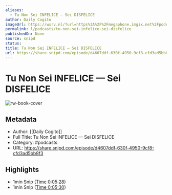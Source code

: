 ```yaml
---
aliases:
  - Tu Non Sei INFELICE — Sei DISFELICE
author: Daily Cogito
imageUrl: https://wsrv.nl/?url=https%3A%2F%2Fmegaphone.imgix.net%2Fpodcasts%2F177bc612-1af5-11ec-bff3-6bcded6ec32e%2Fimage%2FDAILY_COGITO_NEW_VOIS_01.jpg%3Fixlib%3Drails-4.3.1%26max-w%3D3000%26max-h%3D3000%26fit%3Dcrop%26auto%3Dformat%2Ccompress&w=100&h=100
permalink: l/podcasts/tu-non-sei-infelice-sei-disfelice
publishedOn: None
source: snipd
status: 
title: Tu Non Sei INFELICE — Sei DISFELICE
url: https://share.snipd.com/episode/d4607ddf-630f-4950-9cf8-cfd3ad5bb8f3
---
```

# Tu Non Sei INFELICE — Sei DISFELICE

![rw-book-cover](https://wsrv.nl/?url=https%3A%2F%2Fmegaphone.imgix.net%2Fpodcasts%2F177bc612-1af5-11ec-bff3-6bcded6ec32e%2Fimage%2FDAILY_COGITO_NEW_VOIS_01.jpg%3Fixlib%3Drails-4.3.1%26max-w%3D3000%26max-h%3D3000%26fit%3Dcrop%26auto%3Dformat%2Ccompress&w=100&h=100)

## Metadata

- Author: [[Daily Cogito]]
- Full Title: Tu Non Sei INFELICE — Sei DISFELICE
- Category: #podcasts
- URL: https://share.snipd.com/episode/d4607ddf-630f-4950-9cf8-cfd3ad5bb8f3

## Highlights

- 1min Snip ([Time 0:05:28](https://share.snipd.com/snip/457faa02-90b4-4e87-96b5-35ac4e5b8d8f))
- 1min Snip ([Time 0:05:30](https://share.snipd.com/snip/d7cfe9ed-384c-4909-ace8-3c0ac5bed4c0))
